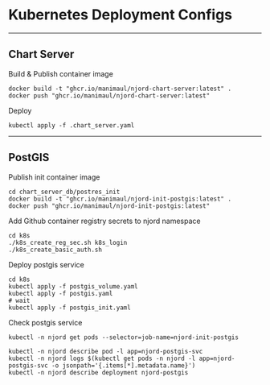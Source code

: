 # Kubernetes Deployment Configs

------------------

## Chart Server

Build & Publish container image
```shell
docker build -t "ghcr.io/manimaul/njord-chart-server:latest" .
docker push "ghcr.io/manimaul/njord-chart-server:latest"
```

Deploy
```shell
kubectl apply -f .chart_server.yaml
```

------------------

## PostGIS

Publish init container image
```shell
cd chart_server_db/postres_init
docker build -t "ghcr.io/manimaul/njord-init-postgis:latest" .
docker push "ghcr.io/manimaul/njord-init-postgis:latest"
```

Add Github container registry secrets to njord namespace
```shell
cd k8s
./k8s_create_reg_sec.sh k8s_login
./k8s_create_basic_auth.sh
```

Deploy postgis service
```shell
cd k8s
kubectl apply -f postgis_volume.yaml
kubectl apply -f postgis.yaml
# wait
kubectl apply -f postgis_init.yaml
```

Check postgis service
```shell
kubectl -n njord get pods --selector=job-name=njord-init-postgis

kubectl -n njord describe pod -l app=njord-postgis-svc 
kubectl -n njord logs $(kubectl get pods -n njord -l app=njord-postgis-svc -o jsonpath='{.items[*].metadata.name}')
kubectl -n njord describe deployment njord-postgis
```
